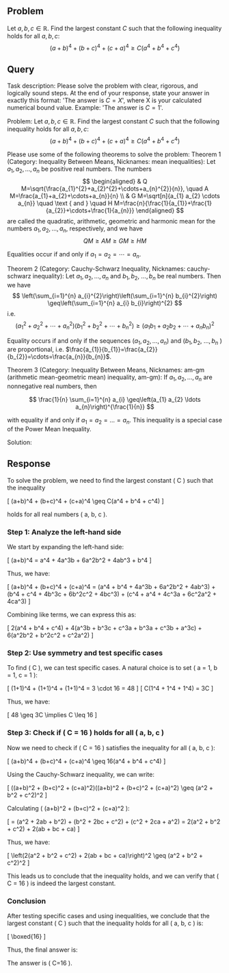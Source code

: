## Problem

Let $a, b, c \in \mathbb{R}$. Find the largest constant $C$ such that the following inequality holds for all $a, b, c$:
$$
(a+b)^4+(b+c)^4+(c+a)^4 \geq C(a^4+b^4+c^4)
$$

## Query

Task description: Please solve the problem with clear, rigorous, and logically sound steps. At the end of your response, state your answer in exactly this format: 'The answer is $C=X$', where X is your calculated numerical bound value. Example: 'The answer is $C=1$'.

Problem: Let $a, b, c \in \mathbb{R}$. Find the largest constant $C$ such that the following inequality holds for all $a, b, c$:
$$
(a+b)^4+(b+c)^4+(c+a)^4 \geq C(a^4+b^4+c^4)
$$

Please use some of the following theorems to solve the problem:
Theorem 1 (Category: Inequality Between Means, Nicknames: mean inequalities): Let $a_{1}, a_{2}, \ldots, a_{n}$ be positive real numbers. The numbers
$$
\begin{aligned}
& Q M=\sqrt{\frac{a_{1}^{2}+a_{2}^{2}+\cdots+a_{n}^{2}}{n}}, \quad A M=\frac{a_{1}+a_{2}+\cdots+a_{n}}{n} \\
& G M=\sqrt[n]{a_{1} a_{2} \cdots a_{n}} \quad \text { and } \quad H M=\frac{n}{\frac{1}{a_{1}}+\frac{1}{a_{2}}+\cdots+\frac{1}{a_{n}}}
\end{aligned}
$$
are called the quadratic, arithmetic, geometric and harmonic mean for the numbers $a_{1}, a_{2}, \ldots, a_{n}$, respectively, and we have
$$
Q M \geq A M \geq G M \geq H M
$$

Equalities occur if and only if $a_{1}=a_{2}=\cdots=a_{n}$.

Theorem 2 (Category: Cauchy-Schwarz Inequality, Nicknames: cauchy-schwarz inequality): Let $a_{1}, a_{2}, \ldots, a_{n}$ and $b_{1}, b_{2}$, $\ldots, b_{n}$ be real numbers. Then we have
$$
\left(\sum_{i=1}^{n} a_{i}^{2}\right)\left(\sum_{i=1}^{n} b_{i}^{2}\right) \geq\left(\sum_{i=1}^{n} a_{i} b_{i}\right)^{2}
$$
i.e.
$$
\left(a_{1}^{2}+a_{2}^{2}+\cdots+a_{n}^{2}\right)\left(b_{1}^{2}+b_{2}^{2}+\cdots+b_{n}^{2}\right) \geq\left(a_{1} b_{1}+a_{2} b_{2}+\cdots+a_{n} b_{n}\right)^{2}
$$

Equality occurs if and only if the sequences $\left(a_{1}, a_{2}, \ldots, a_{n}\right)$ and $\left(b_{1}, b_{2}\right.$, $\ldots, b_{n}$ ) are proportional, i.e. $\frac{a_{1}}{b_{1}}=\frac{a_{2}}{b_{2}}=\cdots=\frac{a_{n}}{b_{n}}$.

Theorem 3 (Category: Inequality Between Means, Nicknames: am-gm (arithmetic mean-geometric mean) inequality, am-gm): If $a_{1}, a_{2}, \ldots, a_{n}$ are nonnegative real numbers, then

$$
\frac{1}{n} \sum_{i=1}^{n} a_{i} \geq\left(a_{1} a_{2} \ldots a_{n}\right)^{\frac{1}{n}}
$$

with equality if and only if $a_{1}=a_{2}=\ldots=a_{n}$. This inequality is a special case of the Power Mean Inequality.

Solution:

## Response

To solve the problem, we need to find the largest constant \( C \) such that the inequality 

\[
(a+b)^4 + (b+c)^4 + (c+a)^4 \geq C(a^4 + b^4 + c^4)
\]

holds for all real numbers \( a, b, c \).

### Step 1: Analyze the left-hand side

We start by expanding the left-hand side:

\[
(a+b)^4 = a^4 + 4a^3b + 6a^2b^2 + 4ab^3 + b^4
\]

Thus, we have:

\[
(a+b)^4 + (b+c)^4 + (c+a)^4 = (a^4 + b^4 + 4a^3b + 6a^2b^2 + 4ab^3) + (b^4 + c^4 + 4b^3c + 6b^2c^2 + 4bc^3) + (c^4 + a^4 + 4c^3a + 6c^2a^2 + 4ca^3)
\]

Combining like terms, we can express this as:

\[
2(a^4 + b^4 + c^4) + 4(a^3b + b^3c + c^3a + b^3a + c^3b + a^3c) + 6(a^2b^2 + b^2c^2 + c^2a^2)
\]

### Step 2: Use symmetry and test specific cases

To find \( C \), we can test specific cases. A natural choice is to set \( a = 1, b = 1, c = 1 \):

\[
(1+1)^4 + (1+1)^4 + (1+1)^4 = 3 \cdot 16 = 48
\]
\[
C(1^4 + 1^4 + 1^4) = 3C
\]

Thus, we have:

\[
48 \geq 3C \implies C \leq 16
\]

### Step 3: Check if \( C = 16 \) holds for all \( a, b, c \)

Now we need to check if \( C = 16 \) satisfies the inequality for all \( a, b, c \):

\[
(a+b)^4 + (b+c)^4 + (c+a)^4 \geq 16(a^4 + b^4 + c^4)
\]

Using the Cauchy-Schwarz inequality, we can write:

\[
((a+b)^2 + (b+c)^2 + (c+a)^2)((a+b)^2 + (b+c)^2 + (c+a)^2) \geq (a^2 + b^2 + c^2)^2
\]

Calculating \( (a+b)^2 + (b+c)^2 + (c+a)^2 \):

\[
= (a^2 + 2ab + b^2) + (b^2 + 2bc + c^2) + (c^2 + 2ca + a^2) = 2(a^2 + b^2 + c^2) + 2(ab + bc + ca)
\]

Thus, we have:

\[
\left(2(a^2 + b^2 + c^2) + 2(ab + bc + ca)\right)^2 \geq (a^2 + b^2 + c^2)^2
\]

This leads us to conclude that the inequality holds, and we can verify that \( C = 16 \) is indeed the largest constant.

### Conclusion

After testing specific cases and using inequalities, we conclude that the largest constant \( C \) such that the inequality holds for all \( a, b, c \) is:

\[
\boxed{16}
\]

Thus, the final answer is:

The answer is \( C=16 \).